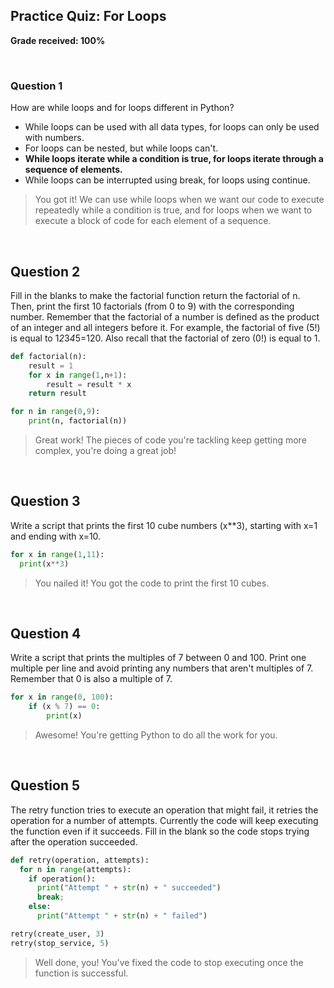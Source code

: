 ## Practice Quiz: For Loops

__Grade received: 100%__

<br>

### Question 1

How are while loops and for loops different in Python?

* While loops can be used with all data types, for loops can only be used with numbers.
* For loops can be nested, but while loops can't.
* **While loops iterate while a condition is true, for loops iterate through a sequence of elements.**
* While loops can be interrupted using break, for loops using continue.

> You got it! We can use while loops when we want our code to execute repeatedly while a condition is true, and for loops when we want to execute a block of code for each element of a sequence.

<br>

## Question 2

Fill in the blanks to make the factorial function return the factorial of n. Then, print the first 10 factorials (from 0 to 9) with the corresponding number. Remember that the factorial of a number is defined as the product of an integer and all integers before it. For example, the factorial of five (5!) is equal to 1*2*3*4*5=120. Also recall that the factorial of zero (0!) is equal to 1.

```python
def factorial(n):
    result = 1
    for x in range(1,n+1):
        result = result * x
    return result

for n in range(0,9):
    print(n, factorial(n))
```

> Great work! The pieces of code you're tackling keep getting
more complex, you're doing a great job!

<br>

## Question 3

Write a script that prints the first 10 cube numbers (x**3), starting with x=1 and ending with x=10.


```python
for x in range(1,11):
  print(x**3)
```

> You nailed it! You got the code to print the first 10 cubes.

<br>

## Question 4

Write a script that prints the multiples of 7 between 0 and 100. Print one multiple per line and avoid printing any numbers that aren't multiples of 7. Remember that 0 is also a multiple of 7.

```python
for x in range(0, 100):
    if (x % 7) == 0:
        print(x)
```

>Awesome! You're getting Python to do all the work for you.

<br>

## Question 5

The retry function tries to execute an operation that might fail, it retries the operation for a number of attempts.  Currently the code will keep executing the function even if it succeeds. Fill in the blank so the code stops trying after the operation succeeded.

```python
def retry(operation, attempts):
  for n in range(attempts):
    if operation():
      print("Attempt " + str(n) + " succeeded")
      break;
    else:
      print("Attempt " + str(n) + " failed")

retry(create_user, 3)
retry(stop_service, 5)
```

> Well done, you! You've fixed the code to stop executing once
the function is successful.